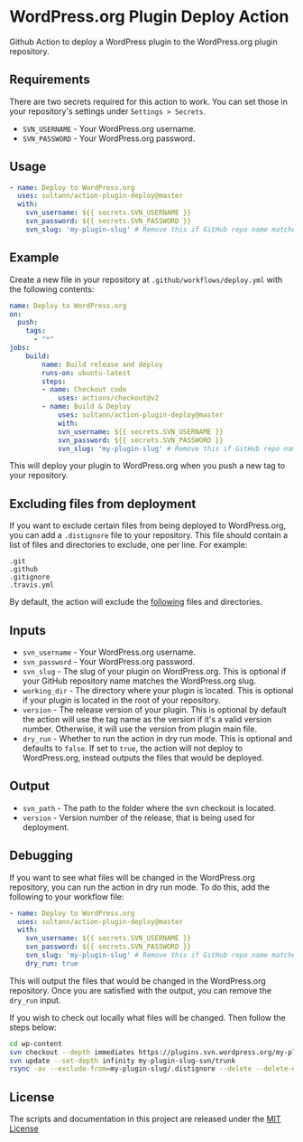 # WordPress.org Plugin Deploy Action
Github Action to deploy a WordPress plugin to the WordPress.org plugin repository.

## Requirements
There are two secrets required for this action to work. You can set those in your repository's settings under `Settings > Secrets`.
- `SVN_USERNAME` - Your WordPress.org username.
- `SVN_PASSWORD` - Your WordPress.org password.

## Usage
```yaml
- name: Deploy to WordPress.org
  uses: sultann/action-plugin-deploy@master
  with:
    svn_username: ${{ secrets.SVN_USERNAME }}
    svn_password: ${{ secrets.SVN_PASSWORD }}
    svn_slug: 'my-plugin-slug' # Remove this if GitHub repo name matches SVN slug
```


## Example
Create a new file in your repository at `.github/workflows/deploy.yml` with the following contents:
```yaml
name: Deploy to WordPress.org
on:
  push:
    tags:
      - "*"
jobs:
    build:
        name: Build release and deploy
        runs-on: ubuntu-latest
        steps:
        - name: Checkout code
            uses: actions/checkout@v2
        - name: Build & Deploy
            uses: sultann/action-plugin-deploy@master
            with:
            svn_username: ${{ secrets.SVN_USERNAME }}
            svn_password: ${{ secrets.SVN_PASSWORD }}
            svn_slug: 'my-plugin-slug' # Remove this if GitHub repo name matches SVN slug
```
This will deploy your plugin to WordPress.org when you push a new tag to your repository.

## Excluding files from deployment
If you want to exclude certain files from being deployed to WordPress.org, you can add a `.distignore` file to your repository. This file should contain a list of files and directories to exclude, one per line. For example:
```
.git
.github
.gitignore
.travis.yml
```
By default, the action will exclude the [following](https://github.com/sultann/action-plugin-deploy/.defaultignore) files and directories.

## Inputs
- `svn_username` - Your WordPress.org username.
- `svn_password` - Your WordPress.org password.
- `svn_slug` - The slug of your plugin on WordPress.org. This is optional if your GitHub repository name matches the WordPress.org slug.
- `working_dir` - The directory where your plugin is located. This is optional if your plugin is located in the root of your repository.
- `version` - The release version of your plugin. This is optional by default the action will use the tag name as the version if it's a valid version number. Otherwise, it will use the version from plugin main file.
- `dry_run` - Whether to run the action in dry run mode. This is optional and defaults to `false`. If set to `true`, the action will not deploy to WordPress.org, instead outputs the files that would be deployed.

## Output
- `svn_path` - The path to the folder where the svn checkout is located.
- `version` - Version number of the release, that is being used for deployment.


## Debugging
If you want to see what files will be changed in the WordPress.org repository, you can run the action in dry run mode. To do this, add the following to your workflow file:
```yaml
- name: Deploy to WordPress.org
  uses: sultann/action-plugin-deploy@master
  with:
    svn_username: ${{ secrets.SVN_USERNAME }}
    svn_password: ${{ secrets.SVN_PASSWORD }}
    svn_slug: 'my-plugin-slug' # Remove this if GitHub repo name matches SVN slug
    dry_run: true
```
This will output the files that would be changed in the WordPress.org repository. Once you are satisfied with the output, you can remove the `dry_run` input.

If you wish to check out locally what files will be changed. Then follow the steps below:
```bash
cd wp-content
svn checkout --depth immediates https://plugins.svn.wordpress.org/my-plugin-slug/ my-plugin-slug-svn
svn update --set-depth infinity my-plugin-slug-svn/trunk
rsync -av --exclude-from=my-plugin-slug/.distignore --delete --delete-excluded my-plugin-slug/ my-plugin-slug-svn/trunk/
```

## License
The scripts and documentation in this project are released under the [MIT License](LICENSE)